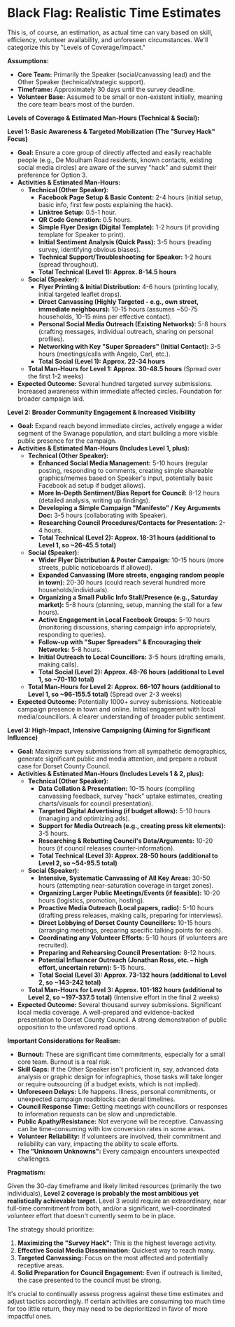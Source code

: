 # Black Flag: Realistic Time Estimates

This is, of course, an estimation, as actual time can vary based on skill, efficiency, volunteer availability, and unforeseen circumstances. We'll categorize this by "Levels of Coverage/Impact."

**Assumptions:**

*   **Core Team:** Primarily the Speaker (social/canvassing lead) and the Other Speaker (technical/strategic support).
*   **Timeframe:** Approximately 30 days until the survey deadline.
*   **Volunteer Base:** Assumed to be small or non-existent initially, meaning the core team bears most of the burden.

**Levels of Coverage & Estimated Man-Hours (Technical & Social):**

**Level 1: Basic Awareness & Targeted Mobilization (The "Survey Hack" Focus)**

*   **Goal:** Ensure a core group of directly affected and easily reachable people (e.g., De Moulham Road residents, known contacts, existing social media circles) are aware of the survey "hack" and submit their preference for Option 3.
*   **Activities & Estimated Man-Hours:**
    *   **Technical (Other Speaker):**
        *   **Facebook Page Setup & Basic Content:** 2-4 hours (initial setup, basic info, first few posts explaining the hack).
        *   **Linktree Setup:** 0.5-1 hour.
        *   **QR Code Generation:** 0.5 hours.
        *   **Simple Flyer Design (Digital Template):** 1-2 hours (if providing template for Speaker to print).
        *   **Initial Sentiment Analysis (Quick Pass):** 3-5 hours (reading survey, identifying obvious biases).
        *   **Technical Support/Troubleshooting for Speaker:** 1-2 hours (spread throughout).
        *   **Total Technical (Level 1): Approx. 8-14.5 hours**
    *   **Social (Speaker):**
        *   **Flyer Printing & Initial Distribution:** 4-6 hours (printing locally, initial targeted leaflet drops).
        *   **Direct Canvassing (Highly Targeted - e.g., own street, immediate neighbours):** 10-15 hours (assumes ~50-75 households, 10-15 mins per effective contact).
        *   **Personal Social Media Outreach (Existing Networks):** 5-8 hours (crafting messages, individual outreach, sharing on personal profiles).
        *   **Networking with Key "Super Spreaders" (Initial Contact):** 3-5 hours (meetings/calls with Angelo, Carl, etc.).
        *   **Total Social (Level 1): Approx. 22-34 hours**
    *   **Total Man-Hours for Level 1: Approx. 30-48.5 hours** (Spread over the first 1-2 weeks)
*   **Expected Outcome:** Several hundred targeted survey submissions. Increased awareness within immediate affected circles. Foundation for broader campaign laid.

**Level 2: Broader Community Engagement & Increased Visibility**

*   **Goal:** Expand reach beyond immediate circles, actively engage a wider segment of the Swanage population, and start building a more visible public presence for the campaign.
*   **Activities & Estimated Man-Hours (Includes Level 1, plus):**
    *   **Technical (Other Speaker):**
        *   **Enhanced Social Media Management:** 5-10 hours (regular posting, responding to comments, creating simple shareable graphics/memes based on Speaker's input, potentially basic Facebook ad setup if budget allows).
        *   **More In-Depth Sentiment/Bias Report for Council:** 8-12 hours (detailed analysis, writing up findings).
        *   **Developing a Simple Campaign "Manifesto" / Key Arguments Doc:** 3-5 hours (collaborating with Speaker).
        *   **Researching Council Procedures/Contacts for Presentation:** 2-4 hours.
        *   **Total Technical (Level 2): Approx. 18-31 hours (additional to Level 1, so ~26-45.5 total)**
    *   **Social (Speaker):**
        *   **Wider Flyer Distribution & Poster Campaign:** 10-15 hours (more streets, public noticeboards if allowed).
        *   **Expanded Canvassing (More streets, engaging random people in town):** 20-30 hours (could reach several hundred more households/individuals).
        *   **Organizing a Small Public Info Stall/Presence (e.g., Saturday market):** 5-8 hours (planning, setup, manning the stall for a few hours).
        *   **Active Engagement in Local Facebook Groups:** 5-10 hours (monitoring discussions, sharing campaign info appropriately, responding to queries).
        *   **Follow-up with "Super Spreaders" & Encouraging their Networks:** 5-8 hours.
        *   **Initial Outreach to Local Councillors:** 3-5 hours (drafting emails, making calls).
        *   **Total Social (Level 2): Approx. 48-76 hours (additional to Level 1, so ~70-110 total)**
    *   **Total Man-Hours for Level 2: Approx. 66-107 hours (additional to Level 1, so ~96-155.5 total)** (Spread over 2-3 weeks)
*   **Expected Outcome:** Potentially 1000+ survey submissions. Noticeable campaign presence in town and online. Initial engagement with local media/councillors. A clearer understanding of broader public sentiment.

**Level 3: High-Impact, Intensive Campaigning (Aiming for Significant Influence)**

*   **Goal:** Maximize survey submissions from all sympathetic demographics, generate significant public and media attention, and prepare a robust case for Dorset County Council.
*   **Activities & Estimated Man-Hours (Includes Levels 1 & 2, plus):**
    *   **Technical (Other Speaker):**
        *   **Data Collation & Presentation:** 10-15 hours (compiling canvassing feedback, survey "hack" uptake estimates, creating charts/visuals for council presentation).
        *   **Targeted Digital Advertising (if budget allows):** 5-10 hours (managing and optimizing ads).
        *   **Support for Media Outreach (e.g., creating press kit elements):** 3-5 hours.
        *   **Researching & Rebutting Council's Data/Arguments:** 10-20 hours (if council releases counter-information).
        *   **Total Technical (Level 3): Approx. 28-50 hours (additional to Level 2, so ~54-95.5 total)**
    *   **Social (Speaker):**
        *   **Intensive, Systematic Canvassing of All Key Areas:** 30-50 hours (attempting near-saturation coverage in target zones).
        *   **Organizing Larger Public Meetings/Events (if feasible):** 10-20 hours (logistics, promotion, hosting).
        *   **Proactive Media Outreach (Local papers, radio):** 5-10 hours (drafting press releases, making calls, preparing for interviews).
        *   **Direct Lobbying of Dorset County Councillors:** 10-15 hours (arranging meetings, preparing specific talking points for each).
        *   **Coordinating any Volunteer Efforts:** 5-10 hours (if volunteers are recruited).
        *   **Preparing and Rehearsing Council Presentation:** 8-12 hours.
        *   **Potential Influencer Outreach (Jonathan Ross, etc. – high effort, uncertain return):** 5-15 hours.
        *   **Total Social (Level 3): Approx. 73-132 hours (additional to Level 2, so ~143-242 total)**
    *   **Total Man-Hours for Level 3: Approx. 101-182 hours (additional to Level 2, so ~197-337.5 total)** (Intensive effort in the final 2 weeks)
*   **Expected Outcome:** Several thousand survey submissions. Significant local media coverage. A well-prepared and evidence-backed presentation to Dorset County Council. A strong demonstration of public opposition to the unfavored road options.

**Important Considerations for Realism:**

*   **Burnout:** These are significant time commitments, especially for a small core team. Burnout is a real risk.
*   **Skill Gaps:** If the Other Speaker isn't proficient in, say, advanced data analysis or graphic design for infographics, those tasks will take longer or require outsourcing (if a budget exists, which is not implied).
*   **Unforeseen Delays:** Life happens. Illness, personal commitments, or unexpected campaign roadblocks can derail timelines.
*   **Council Response Time:** Getting meetings with councillors or responses to information requests can be slow and unpredictable.
*   **Public Apathy/Resistance:** Not everyone will be receptive. Canvassing can be time-consuming with low conversion rates in some areas.
*   **Volunteer Reliability:** If volunteers are involved, their commitment and reliability can vary, impacting the ability to scale efforts.
*   **The "Unknown Unknowns":** Every campaign encounters unexpected challenges.

**Pragmatism:**

Given the 30-day timeframe and likely limited resources (primarily the two individuals), **Level 2 coverage is probably the most ambitious yet realistically achievable target.** Level 3 would require an extraordinary, near full-time commitment from both, and/or a significant, well-coordinated volunteer effort that doesn't currently seem to be in place.

The strategy should prioritize:
1.  **Maximizing the "Survey Hack":** This is the highest leverage activity.
2.  **Effective Social Media Dissemination:** Quickest way to reach many.
3.  **Targeted Canvassing:** Focus on the most affected and potentially receptive areas.
4.  **Solid Preparation for Council Engagement:** Even if outreach is limited, the case presented to the council must be strong.

It's crucial to continually assess progress against these time estimates and adjust tactics accordingly. If certain activities are consuming too much time for too little return, they may need to be deprioritized in favor of more impactful ones.